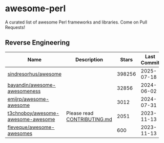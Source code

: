 # awesome-perl

A curated list of awesome Perl frameworks and libraries. Come on Pull Requests!

## Reverse Engineering

| Name                                                                                      | Description                                    | Stars  | Last Commit |
|-------------------------------------------------------------------------------------------|------------------------------------------------|--------|-------------|
| [sindresorhus/awesome](https://github.com/sindresorhus/awesome)                           |                                                | 398256 | 2025-07-18  |
| [bayandin/awesome-awesomeness](https://github.com/bayandin/awesome-awesomeness)           |                                                | 32856  | 2024-06-02  |
| [emijrp/awesome-awesome](https://github.com/emijrp/awesome-awesome)                       |                                                | 3012   | 2024-07-31  |
| [t3chnoboy/awesome-awesome-awesome](https://github.com/t3chnoboy/awesome-awesome-awesome) | Please read [CONTRIBUTING.md](CONTRIBUTING.md) | 2051   | 2023-11-13  |
| [fleveque/awesome-awesomes](https://github.com/fleveque/awesome-awesomes)                 |                                                | 600    | 2023-11-13  |
